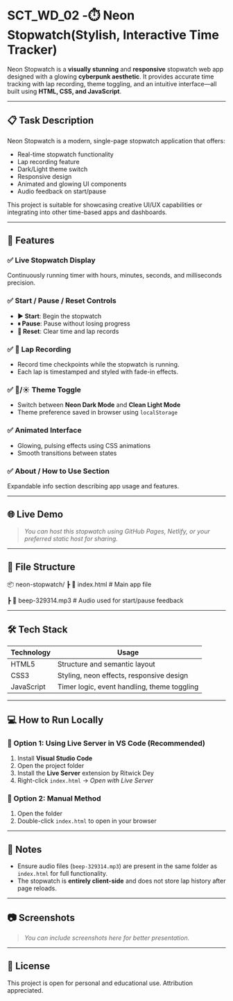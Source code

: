 # SCT_WD_02 -⏱️ Neon Stopwatch(Stylish, Interactive Time Tracker)

Neon Stopwatch is a **visually stunning** and **responsive** stopwatch web app designed with a glowing **cyberpunk aesthetic**. It provides accurate time tracking with lap recording, theme toggling, and an intuitive interface—all built using **HTML, CSS, and JavaScript**.

---

## 📋 Task Description

Neon Stopwatch is a modern, single-page stopwatch application that offers:

- Real-time stopwatch functionality  
- Lap recording feature  
- Dark/Light theme switch  
- Responsive design  
- Animated and glowing UI components  
- Audio feedback on start/pause  

This project is suitable for showcasing creative UI/UX capabilities or integrating into other time-based apps and dashboards.

---

## 🚀 Features

### ✅ Live Stopwatch Display
Continuously running timer with hours, minutes, seconds, and milliseconds precision.

### ✅ Start / Pause / Reset Controls
- **▶ Start**: Begin the stopwatch  
- **⏸ Pause**: Pause without losing progress  
- **🔄 Reset**: Clear time and lap records

### ✅ 🏁 Lap Recording
- Record time checkpoints while the stopwatch is running.  
- Each lap is timestamped and styled with fade-in effects.

### ✅ 🌙/☀️ Theme Toggle
- Switch between **Neon Dark Mode** and **Clean Light Mode**  
- Theme preference saved in browser using `localStorage`

### ✅ Animated Interface
- Glowing, pulsing effects using CSS animations  
- Smooth transitions between states

### ✅ About / How to Use Section
Expandable info section describing app usage and features.

---

## 🌐 Live Demo

> _You can host this stopwatch using GitHub Pages, Netlify, or your preferred static host for sharing._

---

## 📁 File Structure
📦 neon-stopwatch/
┣ 📄 index.html # Main app file

┣ 🎵 beep-329314.mp3 # Audio used for start/pause feedback


---

## 🛠️ Tech Stack

| Technology | Usage                        |
|------------|------------------------------|
| HTML5      | Structure and semantic layout|
| CSS3       | Styling, neon effects, responsive design |
| JavaScript | Timer logic, event handling, theme toggling |

---

## 💻 How to Run Locally

### 🔹 Option 1: Using Live Server in VS Code (Recommended)
1. Install **Visual Studio Code**
2. Open the project folder
3. Install the **Live Server** extension by Ritwick Dey
4. Right-click `index.html` → _Open with Live Server_

### 🔹 Option 2: Manual Method
1. Open the folder
2. Double-click `index.html` to open in your browser

---

## 📌 Notes

- Ensure audio files (`beep-329314.mp3`) are present in the same folder as `index.html` for full functionality.
- The stopwatch is **entirely client-side** and does not store lap history after page reloads.

---

## 📷 Screenshots

> _You can include screenshots here for better presentation._

---

## 📃 License

This project is open for personal and educational use. Attribution appreciated.

